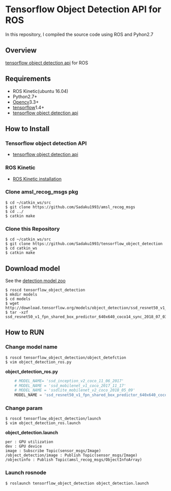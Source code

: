 # Tensorflow Object Detection API for ROS
In this repository, I compiled the source code using ROS and Pyhon2.7

## Overview
[tensorflow object detection api](https://github.com/tensorflow/models/tree/master/research/object_detection) for ROS

## Requirements
- ROS Kinetic(ubuntu 16.04)
- Python2.7+
- [Opencv](https://opencv.org/)3.3+
- [tensorflow](https://www.tensorflow.org/install/)1.4+
- [tensorflow object detection api](https://github.com/tensorflow/models/tree/master/research/object_detection)

## How to Install
### Tensorflow object detection API
- [tensorflow object detection api](https://github.com/tensorflow/models/blob/master/research/object_detection/g3doc/installation.md)
### ROS Kinetic
- [ROS Kinetic installation](http://wiki.ros.org/ja/kinetic/Installation/Ubuntu)
### Clone amsl_recog_msgs pkg
```
$ cd ~/catkin_ws/src
$ git clone https://github.com/Sadaku1993/amsl_recog_msgs
$ cd ../
$ catkin make
```

### Clone this Repository
```
$ cd ~/catkin_ws/src
$ git clone https://github.com/Sadaku1993/tensorflow_object_detection
$ cd catkin_ws
$ catkin make
```

## Download model
See the [detection model zoo](https://github.com/tensorflow/models/blob/master/research/object_detection/g3doc/detection_model_zoo.md )
```
$ roscd tensorflow_object_detection
$ mkdir models
$ cd models
$ wget http://download.tensorflow.org/models/object_detection/ssd_resnet50_v1_fpn_shared_box_predictor_640x640_coco14_sync_2018_07_03.tar.gz 
$ tar -xzf ssd_resnet50_v1_fpn_shared_box_predictor_640x640_coco14_sync_2018_07_03.tar.gz 
```

## How to RUN
### Change model name 
```
$ roscd tensorflow_object_detection/object_detefction
$ vim object_detection_ros.py
```
**object_detection_ros.py**
```python
    # MODEL_NAME= 'ssd_inception_v2_coco_11_06_2017'
    # MODEL_NAME = 'ssd_mobilenet_v1_coco_2017_11_17'
    # MODEL_NAME = 'ssdlite_mobilenet_v2_coco_2018_05_09'
    MODEL_NAME = 'ssd_resnet50_v1_fpn_shared_box_predictor_640x640_coco14_sync_2018_07_03'
```

### Change param
```
$ roscd tensorflow_object_detection/launch
$ vim object_detection_ros.launch
```

**object_detection.launch**
```
per : GPU utilization
dev : GPU device
image : Subscribe Topic(sensor_msgs/Image)
/object_detection/image : Publish Topic(sensor_msgs/Image)
/objectinfo : Publish Topic(amsl_recog_msgs/ObjectInfoArray)
```

### Launch rosnode
```
$ roslaunch tensorflow_object_detection object_detection.launch
```
